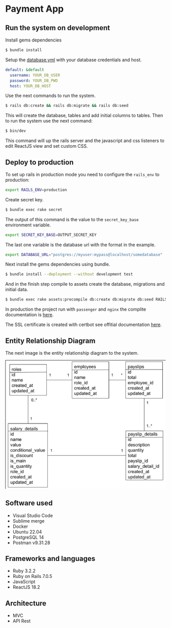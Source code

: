 # Payment App

## Run the system on development
Install gems dependencies

```bash
$ bundle install
```

Setup the [database.yml](config/database.yml) with your database credentials and host.
```yml
default: &default
  username: YOUR_DB_USER
  password: YOUR_DB_PWD
  host: YOUR_DB_HOST
```
Use the next commands to run the system.

```bash
$ rails db:create && rails db:migrate && rails db:seed
```

This will create the database, tables and add initial columns to tables.
Then to run the system use the next command:
```bash
$ bin/dev
```

This command will up the rails server and the javascript and css listeners to edit ReactJS view and set custom CSS.


## Deploy to production

To set up rails in production mode you need to configure the `rails_env` to production:

``` bash
export RAILS_ENV=production
```

Create secret key.

```bash
$ bundle exec rake secret
```
 The output of this command is the value to the `secret_key_base` environment variable.
```bash
export SECRET_KEY_BASE=OUTPUT_SECRET_KEY
```

The last one variable is the database url with the format in the example.

``` bash
export DATABASE_URL="postgres://myuser:mypass@localhost/somedatabase"
```

Next install the gems dependencies using bundle.

```bash
$ bundle install --deployment --without development test
```

And in the finish step compile to assets create the database, migrations and initial data.
```bash
$ bundle exec rake assets:precompile db:create db:migrate db:seed RAILS_ENV=production
```

In production the project run with `passenger` and `nginx` the complite documentation is [here](https://www.phusionpassenger.com/library/walkthroughs/deploy/).

The SSL certificate is created with certbot see offitial documentation [here](https://certbot.eff.org/).

## Entity Relationship Diagram

The next image is the entity relationship diagram to the system.

![Entity Relationship Diagram](erd.png "Entity Relationship Diagram")

## Software used
 - Visual Studio Code
 - Sublime merge
 - Docker
 - Ubuntu 22.04
 - PostgreSQL 14
 - Postman v9.31.28

## Frameworks and languages
 - Ruby 3.2.2
 - Ruby on Rails 7.0.5
 - JavaScript
 - ReactJS 18.2

## Architecture
 - MVC
 - API Rest

